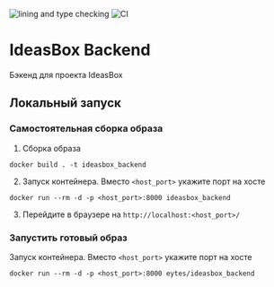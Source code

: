 ![lining and type checking](https://github.com/eytes/IdeasBox_backend/actions/workflows/lining_and_type_checking.yml/badge.svg) ![CI](https://github.com/eytes/IdeasBox_backend/actions/workflows/CI.yml/badge.svg)

# IdeasBox Backend

Бэкенд для проекта IdeasBox

## Локальный запуск

### Самостоятельная сборка образа

1. Сборка образа

```commandline
docker build . -t ideasbox_backend
```

2. Запуск контейнера. Вместо `<host_port>` укажите порт на хосте

```commandline
docker run --rm -d -p <host_port>:8000 ideasbox_backend
```

3. Перейдите в браузере на `http://localhost:<host_port>/`

### Запустить готовый образ

Запуск контейнера. Вместо `<host_port>` укажите порт на хосте

```commandline
docker run --rm -d -p <host_port>:8000 eytes/ideasbox_backend
```
